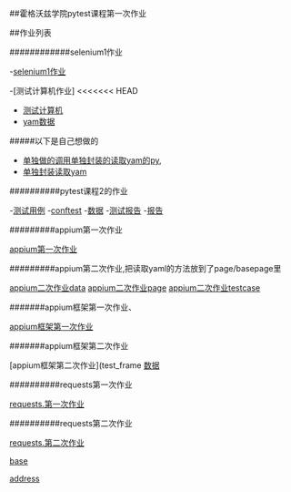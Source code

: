 ##霍格沃兹学院pytest课程第一次作业

##作业列表

############selenium1作业

-[selenium1作业](test_selenium/test_demo.py)


-[测试计算机作业]
<<<<<<< HEAD
- [测试计算机](test_python/test_cal.py)
- [yam数据](test_python/cal.yml)

#####以下是自己想做的

- [单独做的调用单独封装的读取yam的py](test_python/test_cal_2.py),
- [单独封装读取yam](test_python/getyam_open_cal.py)

##########pytest课程2的作业

-[测试用例](test_python/test_calc_new.py)
-[conftest](test_python/conftest.py)
-[数据](test_python/cal.yml)
-[测试报告](test_python/allure-report)
-[报告](test_python/result)

#########appium第一次作业

[appium第一次作业](test_appium/test_demo.py)

#########appium第二次作业,把读取yaml的方法放到了page/basepage里

[appium二次作业data](test_appium/data)
[appium二次作业page](test_appium/page)
[appium二次作业testcase](test_appium/testcase)

#######appium框架第一次作业、

[appium框架第一次作业](test_frame)

#######appium框架第二次作业 

[appium框架第二次作业](test_frame
[数据](test_frame/main_page.yaml)

##########requests第一次作业

[requests.第一次作业](test_requests/test_demo.py)

##########requests第二次作业

[requests.第二次作业](test_requests/testcase/test_address.py)

[base](test_requests/api/base.py)

[address](test_requests/api/address.py)



